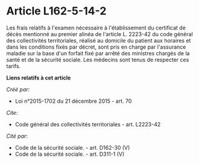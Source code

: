 # Article L162-5-14-2

Les frais relatifs à l'examen nécessaire à l'établissement du certificat de décès mentionné au premier alinéa de l'article L.
2223-42 du code général des collectivités territoriales,  réalisé au domicile du patient aux horaires et dans les conditions
fixés par décret, sont pris en charge par l'assurance maladie sur la  base d'un forfait fixé par arrêté des ministres chargés
de la santé et  de la sécurité sociale. Les médecins sont tenus de respecter ces tarifs.

**Liens relatifs à cet article**

_Créé par_:

  - Loi n°2015-1702 du 21 décembre 2015 - art. 70

_Cite_:

  - Code général des collectivités territoriales - art. L2223-42

_Cité par_:

  - Code de la sécurité sociale. - art. D162-30 (V)
  - Code de la sécurité sociale. - art. D311-1 (V)
